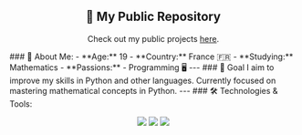 <h2 align="center"> 📁 My Public Repository </h2>
<p align="center">
  Check out my public projects <a href="https://github.com/Holominanu/public-projects-.git" target="_blank">here</a>.
</p>
### 👤 About Me:
- **Age:** 19
- **Country:** France 🇫🇷
- **Studying:** Mathematics 
- **Passions:** 
  - Programming 🖥️
---
### 🎯 Goal
I aim to improve my skills in Python and other languages. Currently focused on mastering mathematical concepts in Python. 
---
### 🛠️ Technologies & Tools:
<p align="center">
  <img src="https://img.shields.io/badge/Code-Python-informational?style=flat&logo=python&logoColor=white&color=2bbc8a"/>
  <img src="https://img.shields.io/badge/Tools-Git-informational?style=flat&logo=git&logoColor=white&color=2bbc8a"/>
  <img src="https://img.shields.io/badge/Editor-VSCode-informational?style=flat&logo=visual-studio-code&logoColor=white&color=2bbc8a"/>
</p>



